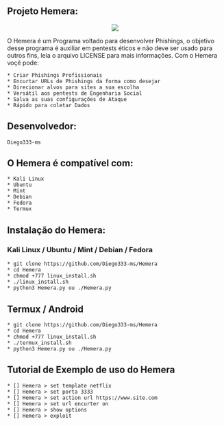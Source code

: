 ## Projeto Hemera:

<p align="center"><img src="https://i.imgur.com/3jTTc8q.png"></p>

O Hemera é um Programa voltado para desenvolver Phishings, o objetivo desse programa é auxiliar em pentests éticos e não deve ser usado para outros fins, leia o arquivo LICENSE para mais informações. Com o Hemera voçê pode:
```
* Criar Phishings Profissionais 
* Encurtar URLs de Phishings da forma como desejar
* Direcionar alvos para sites a sua escolha
* Versátil aos pentests de Engenharia Social
* Salva as suas configurações de Ataque
* Rápido para coletar Dados
```
## Desenvolvedor:

```
Diego333-ms
```

## O Hemera é compatível com:

```
* Kali Linux
* Ubuntu
* Mint
* Debian
* Fedora
* Termux
```

## Instalação do Hemera:

### Kali Linux / Ubuntu / Mint / Debian / Fedora

```
* git clone https://github.com/Diego333-ms/Hemera
* cd Hemera
* chmod +777 linux_install.sh
* ./linux_install.sh
* python3 Hemera.py ou ./Hemera.py
```

## Termux / Android

```
* git clone https://github.com/Diego333-ms/Hemera
* cd Hemera
* chmod +777 linux_install.sh
* ./termux_install.sh
* python3 Hemera.py ou ./Hemera.py
```
## Tutorial de Exemplo de uso do Hemera

```
* [] Hemera > set template netflix
* [] Hemera > set porta 3333
* [] Hemera > set action url https://www.site.com
* [] Hemera > set url encurter on
* [] Hemera > show options
* [] Hemera > exploit
```
